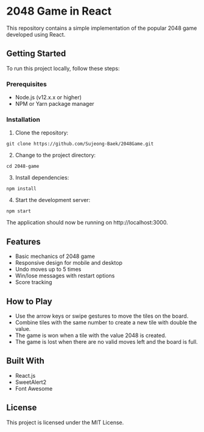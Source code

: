 # 2048 Game in React

This repository contains a simple implementation of the popular 2048 game developed using React.


## Getting Started

To run this project locally, follow these steps:


### Prerequisites

- Node.js (v12.x.x or higher)
- NPM or Yarn package manager


### Installation

1. Clone the repository:

`git clone https://github.com/Sujeong-Baek/2048Game.git
`

2. Change to the project directory:

`cd 2048-game
`

3. Install dependencies:

`npm install
`

4. Start the development server:

`npm start
`

The application should now be running on http://localhost:3000.

## Features

- Basic mechanics of 2048 game
- Responsive design for mobile and desktop
- Undo moves up to 5 times
- Win/lose messages with restart options
- Score tracking

## How to Play

- Use the arrow keys or swipe gestures to move the tiles on the board.
- Combine tiles with the same number to create a new tile with double the value.
- The game is won when a tile with the value 2048 is created.
- The game is lost when there are no valid moves left and the board is full.

## Built With

- React.js
- SweetAlert2
- Font Awesome

## License

This project is licensed under the MIT License.

